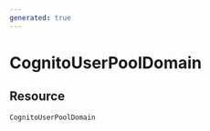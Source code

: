 ```yaml
---
generated: true
---
```


# CognitoUserPoolDomain


## Resource

```text
CognitoUserPoolDomain
```




